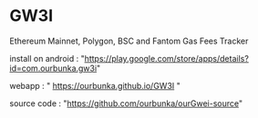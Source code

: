 # GW3I
Ethereum Mainnet, Polygon, BSC and Fantom Gas Fees Tracker

install on android : "https://play.google.com/store/apps/details?id=com.ourbunka.gw3i"

webapp : " https://ourbunka.github.io/GW3I "

source code : "https://github.com/ourbunka/ourGwei-source"
